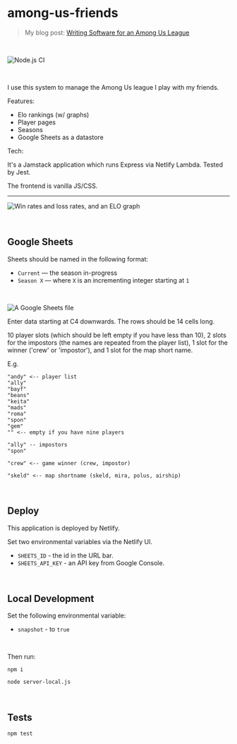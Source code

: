 # among-us-friends

> My blog post: [Writing Software for an Among Us League](https://healeycodes.com/writing-software-for-an-among-us-league/)

<br>

![Node.js CI](https://github.com/healeycodes/among-us-friends/workflows/Node.js%20CI/badge.svg)

<br>

I use this system to manage the Among Us league I play with my friends.

Features:

-   Elo rankings (w/ graphs)
-   Player pages
-   Seasons
-   Google Sheets as a datastore

Tech:

It's a Jamstack application which runs Express via Netlify Lambda. Tested by Jest.

The frontend is vanilla JS/CSS.

<hr>

![Win rates and loss rates, and an ELO graph](https://github.com/healeycodes/among-us-friends/blob/main/public/preview.png)

<br>

## Google Sheets


Sheets should be named in the following format:

-   `Current` — the season in-progress
-   `Season X` — where `X` is an incrementing integer starting at `1`

<br>

![A Google Sheets file](https://github.com/healeycodes/among-us-friends/blob/main/public/sheets.png)

Enter data starting at C4 downwards. The rows should be 14 cells long.

10 player slots (which should be left empty if you have less than 10), 2 slots for the impostors (the names are repeated from the player list), 1 slot for the winner ('crew' or 'impostor'), and 1 slot for the map short name.

E.g.

```
"andy" <-- player list
"ally"
"bayf"
"beans"
"keita"
"mads"
"roma"
"spon"
"gem"
"" <-- empty if you have nine players

"ally" -- impostors
"spon"

"crew" <-- game winner (crew, impostor)

"skeld" <-- map shortname (skeld, mira, polus, airship)
```

<br>

## Deploy

This application is deployed by Netlify.

Set two environmental variables via the Netlify UI.

-   `SHEETS_ID` - the id in the URL bar.
-   `SHEETS_API_KEY` - an API key from Google Console.

<br>

## Local Development

Set the following environmental variable:

-   `snapshot` - to `true`

<br>

Then run:

`npm i`

`node server-local.js`

<br>

## Tests

`npm test`
